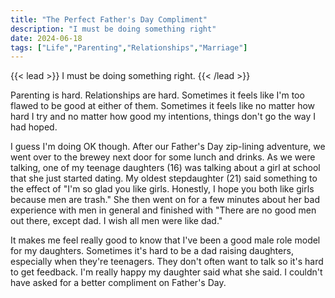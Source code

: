 ```yaml
---
title: "The Perfect Father's Day Compliment"
description: "I must be doing something right"
date: 2024-06-18
tags: ["Life","Parenting","Relationships","Marriage"]
---
```

{{< lead >}}
I must be doing something right.
{{< /lead >}}

Parenting is hard. Relationships are hard. Sometimes it feels like I'm too flawed to be good at either of them. Sometimes it feels like no matter how hard I try and no matter how good my intentions, things don't go the way I had hoped.

I guess I'm doing OK though. After our Father's Day zip-lining adventure, we went over to the brewey next door for some lunch and drinks. As we were talking, one of my teenage daughters (16) was talking about a girl at school that she just started dating. My oldest stepdaughter (21) said something to the effect of "I'm so glad you like girls. Honestly, I hope you both like girls because men are trash." She then went on for a few minutes about her bad experience with men in general and finished with "There are no good men out there, except dad. I wish all men were like dad."

It makes me feel really good to know that I've been a good male role model for my daughters. Sometimes it's hard to be a dad raising daughters, especially when they're teenagers. They don't often want to talk so it's hard to get feedback. I'm really happy my daughter said what she said. I couldn't have asked for a better compliment on Father's Day.